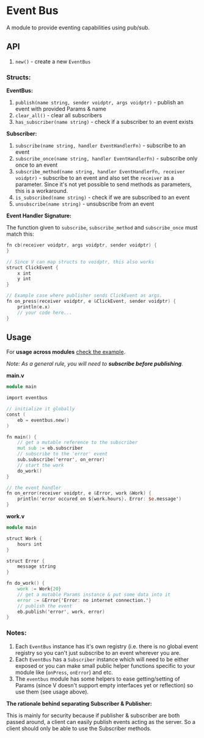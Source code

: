 # Event Bus

A module to provide eventing capabilities using pub/sub.

## API

1. `new()` - create a new `EventBus`

### Structs:

**EventBus:**

1. `publish(name string, sender voidptr, args voidptr)` - publish an event with provided
    Params & name
2. `clear_all()` - clear all subscribers
3. `has_subscriber(name string)` - check if a subscriber to an event exists

**Subscriber:**

1. `subscribe(name string, handler EventHandlerFn)` - subscribe to an event
2. `subscribe_once(name string, handler EventHandlerFn)` - subscribe only once to an event
3. `subscribe_method(name string, handler EventHandlerFn, receiver voidptr)` - subscribe to
    an event and also set the `receiver` as a parameter.
    Since it's not yet possible to send methods as parameters, this is a workaround.
4. `is_subscribed(name string)` - check if we are subscribed to an event
5. `unsubscribe(name string)` - unsubscribe from an event

**Event Handler Signature:**

The function given to `subscribe`, `subscribe_method` and `subscribe_once` must match this:

```v oksyntax
fn cb(receiver voidptr, args voidptr, sender voidptr) {
}

// Since V can map structs to voidptr, this also works
struct ClickEvent {
	x int
	y int
}

// Example case where publisher sends ClickEvent as args.
fn on_press(receiver voidptr, e &ClickEvent, sender voidptr) {
	println(e.x)
	// your code here...
}
```

## Usage

For **usage across modules**
[check the example](https://github.com/vlang/v/tree/master/examples/eventbus).

_Note: As a general rule, you will need to **subscribe before publishing**._

**main.v**

```v oksyntax
module main

import eventbus

// initialize it globally
const (
	eb = eventbus.new()
)

fn main() {
	// get a mutable reference to the subscriber
	mut sub := eb.subscriber
	// subscribe to the 'error' event
	sub.subscribe('error', on_error)
	// start the work
	do_work()
}

// the event handler
fn on_error(receiver voidptr, e &Error, work &Work) {
	println('error occured on ${work.hours}. Error: $e.message')
}
```

**work.v**

```v oksyntax
module main

struct Work {
	hours int
}

struct Error {
	message string
}

fn do_work() {
	work := Work{20}
	// get a mutable Params instance & put some data into it
	error := &Error{'Error: no internet connection.'}
	// publish the event
	eb.publish('error', work, error)
}
```

### Notes:

1. Each `EventBus` instance has it's own registry (i.e. there is no global event registry
    so you can't just subscribe to an event wherever you are.
2. Each `EventBus` has a `Subscriber` instance which will need to be either exposed or you can make
    small public helper functions specific to your module like (`onPress`, `onError`) and etc.
3. The `eventbus` module has some helpers to ease getting/setting of Params
    (since V doesn't support empty interfaces yet or reflection) so use them (see usage above).

**The rationale behind separating Subscriber & Publisher:**

This is mainly for security because if publisher & subscriber are both passed around,
a client can easily publish events acting as the server.
So a client should only be able to use the Subscriber methods.
